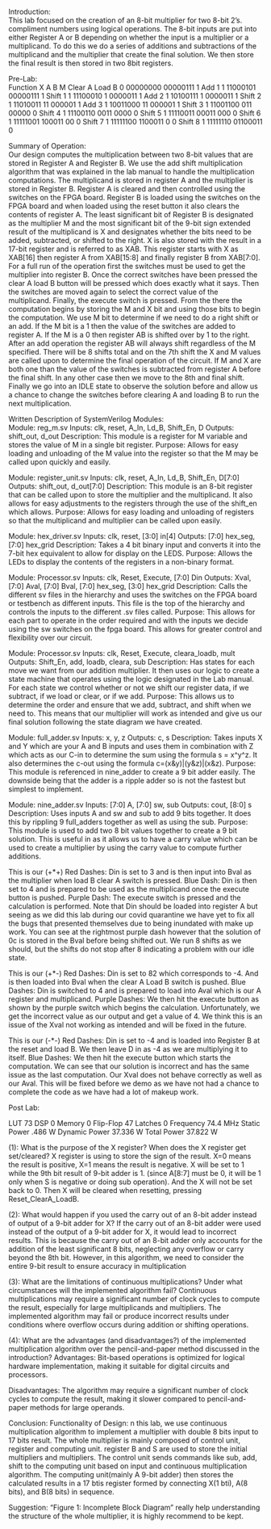 Introduction:  
This lab focused on the creation of an 8-bit multiplier for two 8-bit 2’s. compliment numbers using logical operations.  The 8-bit inputs are put into either Register A or B depending on whether the input is a multiplier or a multiplicand. To do this we do a series of additions and subtractions of the multiplicand and the multiplier that create the final solution. We then store the final result is then stored in two 8bit registers. 

Pre-Lab:  
Function	X	A	B	M
Clear A
Load B	0	00000000	00000111	1
Add 1	1	11000101	00000111	1
Shift 1	1	11100010	1 0000011	1
Add 2	1	10100111	1 0000011	1
Shift 2	1	11010011	11 000001	1
Add 3	1	10011000	11 000001	1
Shift 3	1	11001100	011 00000	0
Shift 4	1	11100110	0011 0000	0
Shift 5	1	11110011	00011 000	0
Shift 6	1	11111001	100011 00	0
Shift 7	1	11111100	1100011 0	0
Shift 8	1	11111110	01100011	0

Summary of Operation:  
Our design computes the multiplication between two 8-bit values that are stored in Register A and Register B. We use the add shift multiplication algorithm that was explained in the lab manual to handle the multiplication computations. The multiplicand is stored in register A and the multiplier is stored in Register B. Register A is cleared and then controlled using the switches on the FPGA board. Register B is loaded using the switches on the FPGA board and when loaded using the reset button it also clears the contents of register A. The least significant bit of Register B is designated as the multiplier M and the most significant bit of the 9-bit sign extended result of the multiplicand is X and designates whether the bits need to be added, subtracted, or shifted to the right. X is also stored with the result in a 17-bit register and is referred to as XAB. This register starts with X as XAB[16] then register A from XAB[15:8] and finally register B from XAB[7:0]. For a full run of the operation first the switches must be used to get the multiplier into register B. Once the correct switches have been pressed the clear A load B button will be pressed which does exactly what it says. Then the switches are moved again to select the correct value of the multiplicand. Finally, the execute switch is pressed. From the there the computation begins by storing the M and X bit and using those bits to begin the computation. We use M bit to determine if we need to do a right shift or an add. If the M bit is a 1 then the value of the switches are added to register A. If the M is a 0 then register AB is shifted over by 1 to the right. After an add operation the register AB will always shift regardless of the M specified. There will be 8 shifts total and on the 7th shift the X and M values are called upon to determine the final operation of the circuit. If M and X are both one than the value of the switches is subtracted from register A before the final shift. In any other case then we move to the 8th and final shift. Finally we go into an IDLE state to observe the solution before and allow us a chance to change the switches before clearing A and loading B to run the next multiplication.
 
Written Description of SystemVerilog Modules:  
Module: reg_m.sv 
Inputs: clk, reset, A_In, Ld_B, Shift_En, D
Outputs: shift_out, d_out
Description: This module is a register for M variable and stores the value of M in a single bit register.
Purpose: Allows for easy loading and unloading of the M value into the register so that the M may be called upon quickly and easily.

Module: register_unit.sv 
Inputs: clk, reset, A_In, Ld_B, Shift_En, D[7:0]
Outputs: shift_out, d_out[7:0]
Description: This module is an 8-bit register that can be called upon to store the multiplier and the multiplicand. It also allows for easy adjustments to the registers through the use of the shift_en which allows.
Purpose: Allows for easy loading and unloading of registers so that the multiplicand and multiplier can be called upon easily.

Module: hex_driver.sv
Inputs: clk, reset, [3:0] in[4]
Outputs: [7:0] hex_seg, [7:0] hex_grid
Description: Takes a 4 bit binary input and converts it into the 7-bit hex equivalent to allow for display on the LEDS.
Purpose: Allows the LEDs to display the contents of the registers in a non-binary format.


Module: Processor.sv
Inputs: clk, Reset, Execute, [7:0]  Din
Outputs: Xval, [7:0] Aval, [7:0] Bval, [7:0] hex_seg, [3:0] hex_grid
Description: Calls the different sv files in the hierarchy and uses the switches on the FPGA board or testbench as different inputs. This file is the top of the hierarchy and controls the inputs to the different .sv files called.
Purpose: This allows for each part to operate in the order required and with the inputs we decide using the sw switches on the fpga board. This allows for greater control and flexibility over our circuit.

Module: Processor.sv
Inputs: clk, Reset, Execute, cleara_loadb, mult
Outputs: Shift_En, add, loadb, cleara, sub
Description: Has states for each move we want from our addition multiplier. It then uses our logic to create a state machine that operates using the logic designated in the Lab manual. For each state we control whether or not we shift our register data, if we subtract, if we load or clear, or if we add. 
Purpose: This allows us to determine the order and ensure that we add, subtract, and shift when we need to. This means that our multiplier will work as intended and give us our final solution following the state diagram we have created.

Module: full_adder.sv
Inputs: x, y, z
Outputs: c, s
Description: Takes inputs X and Y which are your A and B inputs and uses them in combination with Z which acts as our C-in to determine the sum using the formula s = x^y^z. It also determines the c-out using the formula     c=(x&y)|(y&z)|(x&z).
Purpose: This module is referenced in nine_adder to create a 9 bit adder easily. The downside being that the adder is a ripple adder so is not the fastest but simplest to implement.

Module: nine_adder.sv
Inputs: [7:0] A, [7:0] sw, sub
Outputs: cout, [8:0] s
Description: Uses inputs A and sw and sub to add 9 bits together. It does this by rippling 9 full_adders together as well as using the sub.
Purpose: This module is used to add two 8 bit values together to create a 9 bit solution. This is useful in as it allows us to have a carry value which can be used to create a multiplier by using the carry value to compute further additions.
 

 
This is our (+*+)
Red Dashes: Din is set to 3 and is then input into Bval as the multiplier when load B clear A switch is pressed.
Blue Dash: Din is then set to 4 and is prepared to be used as the multiplicand once the execute button is pushed.
Purple Dash:	 The execute switch is pressed and the calculation is performed. Note that Din should be loaded into register A but seeing as we did this lab during our covid quarantine we have yet to fix all the bugs that presented themselves due to being inundated with make up work. You can see at the rightmost purple dash however that the solution of 0c is stored in the Bval before being shifted out. We run 8 shifts as we should, but the shifts do not stop after 8 indicating a problem with our idle state. 

 
This is our (+*-)
Red Dashes: Din is set to 82 which corresponds to -4. And is then loaded into Bval when the clear A Load B switch is pushed. 
Blue Dashes: Din is switched to 4 and is prepared to load into Aval which is our A register and multiplicand. 
Purple Dashes: We then hit the execute button as shown by the purple switch which begins the calculation. Unfortunately, we get the incorrect value as our output and get a value of 4. We think this is an issue of the Xval not working as intended and will be fixed in the future.
 
This is our (-*-)
Red Dashes: Din is set to -4 and is loaded into Register B at the reset and load B. We then leave D in as -4 as we are multiplying it to itself.
Blue Dashes: We then hit the execute button which starts the computation. We can see that our solution is incorrect and has the same issue as the last computation. Our Xval does not behave correctly as well as our Aval. This will be fixed before we demo as we have not had a chance to complete the code as we have had a lot of makeup work.

Post Lab:

LUT	73
DSP	0
Memory	0
Flip-Flop	47
Latches	0
Frequency	74.4 MHz
Static Power	.486 W
Dynamic Power	37.336 W
Total Power	37.822 W

(1): What is the purpose of the X register? When does the X register get set/cleared?
X register is using to store the sign of the result. X=0 means the result is positive, X=1 means the result is negative. X will be set to 1 while the 9th bit result of 9-bit adder is 1. (since A[8:7] must be 0, it will be 1 only when S is negative or doing sub operation). And the X will not be set back to 0. Then X will be cleared when resetting, pressing Reset_ClearA_LoadB.

(2): What would happen if you used the carry out of an 8-bit adder instead of output of a 9-bit adder for X?
If the carry out of an 8-bit adder were used instead of the output of a 9-bit adder for X, it would lead to incorrect results. This is because the carry out of an 8-bit adder only accounts for the addition of the least significant 8 bits, neglecting any overflow or carry beyond the 8th bit. However, in this algorithm, we need to consider the entire 9-bit result to ensure accuracy in multiplication

(3): What are the limitations of continuous multiplications? Under what circumstances will the implemented algorithm fail? 
Continuous multiplications may require a significant number of clock cycles to compute the result, especially for large multiplicands and multipliers. The implemented algorithm may fail or produce incorrect results under conditions where overflow occurs during addition or shifting operations.

(4): What are the advantages (and disadvantages?) of the implemented multiplication algorithm over the pencil-and-paper method discussed in the introduction?
Advantages: Bit-based operations is optimized for logical hardware implementation, making it suitable for digital circuits and processors.

Disadvantages: The algorithm may require a significant number of clock cycles to compute the result, making it slower compared to pencil-and-paper methods for large operands.

Conclusion:
Functionality of Design:
n this lab, we use continuous multiplication algorithm to implement a multiplier with double 8 bits input to 17 bits result. The whole multiplier is mainly composed of control unit, register and computing unit. register B and S are used to store the initial multipliers and multipliers. The control unit sends commands like sub, add, shift to the computing unit based on input and continuous multiplication algorithm. The computing unit(mainly A 9-bit adder) then stores the calculated results in a 17 btis register formed by connecting X(1 bti), A(8 bits), and B(8 bits) in sequence.

Suggestion:
“Figure 1: Incomplete Block Diagram” really help understanding the structure of the whole multiplier, it is highly recommend to be kept. 

